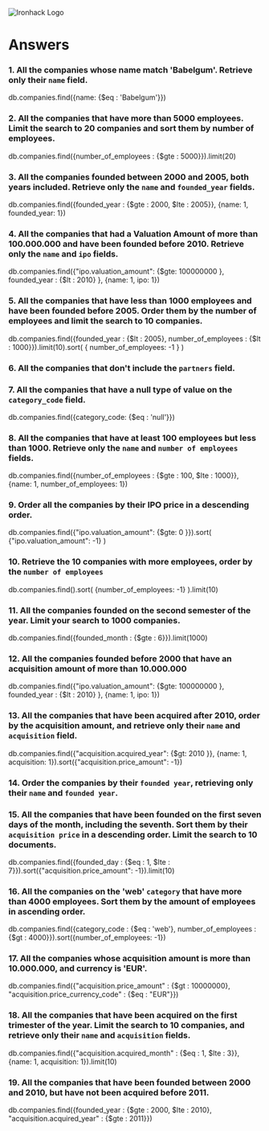 ![Ironhack Logo](https://i.imgur.com/1QgrNNw.png)

# Answers

### 1. All the companies whose name match 'Babelgum'. Retrieve only their `name` field.

db.companies.find({name: {$eq : 'Babelgum'}})

### 2. All the companies that have more than 5000 employees. Limit the search to 20 companies and sort them by **number of employees**.

db.companies.find({number_of_employees : {$gte : 5000}}).limit(20)

### 3. All the companies founded between 2000 and 2005, both years included. Retrieve only the `name` and `founded_year` fields.

db.companies.find({founded_year : {$gte : 2000, $lte : 2005}}, {name: 1, founded_year: 1})

### 4. All the companies that had a Valuation Amount of more than 100.000.000 and have been founded before 2010. Retrieve only the `name` and `ipo` fields.

db.companies.find({"ipo.valuation_amount": {$gte: 100000000 }, founded_year : {$lt : 2010} }, {name: 1, ipo: 1})

### 5. All the companies that have less than 1000 employees and have been founded before 2005. Order them by the number of employees and limit the search to 10 companies.

db.companies.find({founded_year : {$lt : 2005}, number_of_employees : {$lt : 1000}}).limit(10).sort( { number_of_employees: -1 } )

### 6. All the companies that don't include the `partners` field.

<!-- Your Code Goes Here -->

### 7. All the companies that have a null type of value on the `category_code` field.

db.companies.find({category_code: {$eq : 'null'}})

### 8. All the companies that have at least 100 employees but less than 1000. Retrieve only the `name` and `number of employees` fields.

db.companies.find({number_of_employees : {$gte : 100, $lte : 1000}}, {name: 1, number_of_employees: 1})

### 9. Order all the companies by their IPO price in a descending order.

db.companies.find({"ipo.valuation_amount": {$gte: 0 }}).sort( {"ipo.valuation_amount": -1} )

### 10. Retrieve the 10 companies with more employees, order by the `number of employees`

db.companies.find().sort( {number_of_employees: -1} ).limit(10)

### 11. All the companies founded on the second semester of the year. Limit your search to 1000 companies.

db.companies.find({founded_month : {$gte : 6}}).limit(1000)

### 12. All the companies founded before 2000 that have an acquisition amount of more than 10.000.000

db.companies.find({"ipo.valuation_amount": {$gte: 100000000 }, founded_year : {$lt : 2010} }, {name: 1, ipo: 1})

### 13. All the companies that have been acquired after 2010, order by the acquisition amount, and retrieve only their `name` and `acquisition` field.

db.companies.find({"acquisition.acquired_year": {$gt: 2010 }}, {name: 1, acquisition: 1}).sort({"acquisition.price_amount": -1})

### 14. Order the companies by their `founded year`, retrieving only their `name` and `founded year`.

<!-- Your Code Goes Here -->

### 15. All the companies that have been founded on the first seven days of the month, including the seventh. Sort them by their `acquisition price` in a descending order. Limit the search to 10 documents.

db.companies.find({founded_day : {$eq : 1, $lte : 7}}).sort({"acquisition.price_amount": -1}).limit(10)

### 16. All the companies on the 'web' `category` that have more than 4000 employees. Sort them by the amount of employees in ascending order.

db.companies.find({category_code : {$eq : 'web'}, number_of_employees : {$gt : 4000}}).sort({number_of_employees: -1})

### 17. All the companies whose acquisition amount is more than 10.000.000, and currency is 'EUR'.

db.companies.find({"acquisition.price_amount" : {$gt : 10000000}, "acquisition.price_currency_code" : {$eq : "EUR"}})

### 18. All the companies that have been acquired on the first trimester of the year. Limit the search to 10 companies, and retrieve only their `name` and `acquisition` fields.

db.companies.find({"acquisition.acquired_month" : {$eq : 1, $lte : 3}}, {name: 1, acquisition: 1}).limit(10)

### 19. All the companies that have been founded between 2000 and 2010, but have not been acquired before 2011.

db.companies.find({founded_year : {$gte : 2000, $lte : 2010}, "acquisition.acquired_year" : {$gte : 2011}})
